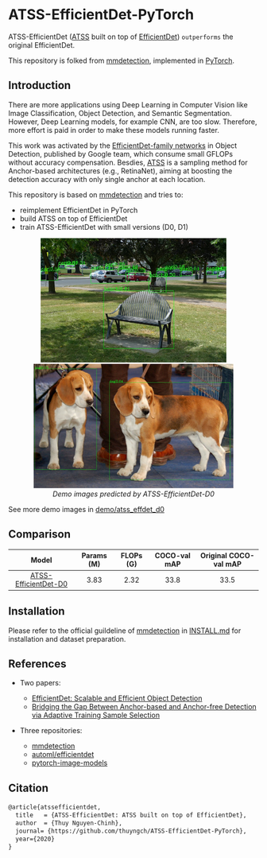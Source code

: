 # ATSS-EfficientDet-PyTorch

ATSS-EfficientDet ([ATSS](https://arxiv.org/pdf/1912.02424.pdf) built on top of [EfficientDet](https://arxiv.org/pdf/1911.09070.pdf)) ```outperforms``` the original EfficientDet.

This repository is folked from [mmdetection](https://github.com/open-mmlab/mmdetection), implemented in [PyTorch](https://pytorch.org/).

## Introduction

There are more applications using Deep Learning in Computer Vision like Image Classification, Object Detection, and Semantic Segmentation. However, Deep Learning models, for example CNN, are too slow. Therefore, more effort is paid in order to make these models running faster.

This work was activated by the [EfficientDet-family networks](https://arxiv.org/pdf/1911.09070.pdf) in Object Detection, published by Google team, which consume small GFLOPs without accuracy compensation. Besdies, [ATSS](https://arxiv.org/pdf/1912.02424.pdf) is a sampling method for Anchor-based architectures (e.g., RetinaNet), aiming at boosting the detection accuracy with only single anchor at each location.

This repository is based on [mmdetection](https://github.com/open-mmlab/mmdetection) and tries to:
  - reimplement EfficientDet in PyTorch
  - build ATSS on top of EfficientDet
  - train ATSS-EfficientDet with small versions (D0, D1)

<p align="center">
  <img src="demo/atss_effdet_d0/demo.jpg" height="250" alt="accessibility text">
  <img src="demo/atss_effdet_d0/img1.jpg" height="250" alt="accessibility text">
  <br>
  <em>Demo images predicted by ATSS-EfficientDet-D0</em>
</p>

See more demo images in [demo/atss_effdet_d0](demo/atss_effdet_d0)


## Comparison

|         Model        | Params (M) | FLOPs (G) | COCO-val mAP | Original COCO-val mAP |
|:--------------------:|:----------:|:---------:|:------------:|:---------------------:|
| [ATSS-EfficientDet-D0](configs/effdet/atss_effdet_d0.py) |    3.83    |    2.32   |     33.8     |          33.5         |


## Installation

Please refer to the official guildeline of [mmdetection](https://github.com/open-mmlab/mmdetection) in [INSTALL.md](docs/INSTALL.md) for installation and dataset preparation.


## References

* Two papers:
  - [EfficientDet: Scalable and Efficient Object Detection](https://arxiv.org/pdf/1911.09070.pdf)
  - [Bridging the Gap Between Anchor-based and Anchor-free Detection via Adaptive Training Sample Selection](https://arxiv.org/pdf/1912.02424.pdf)

* Three repositories:
  - [mmdetection](https://github.com/open-mmlab/mmdetection)
  - [automl/efficientdet](https://github.com/google/automl/tree/master/efficientdet)
  - [pytorch-image-models](https://github.com/rwightman/pytorch-image-models)


## Citation

```
@article{atssefficientdet,
  title   = {ATSS-EfficientDet: ATSS built on top of EfficientDet},
  author  = {Thuy Nguyen-Chinh},
  journal= {https://github.com/thuyngch/ATSS-EfficientDet-PyTorch},
  year={2020}
}
```
